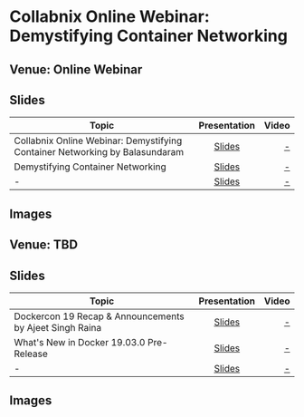 # Collabnix Online Webinar: Demystifying Container Networking


## Venue: Online Webinar

## Slides


| Topic        | Presentation          | Video  |
| ------------- |:-------------:| -----:|
| Collabnix Online Webinar: Demystifying Container Networking by Balasundaram| [Slides](-) | [ - ]() |
| Demystifying Container Networking| [Slides](-)| [ - ]()| 
| -|[Slides](-)| [ - ]() | 



## Images





## Venue: TBD

## Slides


| Topic        | Presentation          | Video  |
| ------------- |:-------------:| -----:|
| Dockercon 19 Recap & Announcements by Ajeet Singh Raina| [Slides](-) | [ - ]() |
| What's New in Docker 19.03.0 Pre-Release| [Slides](-)| [ - ]()| 
| -|[Slides](-)| [ - ]() | 



## Images



